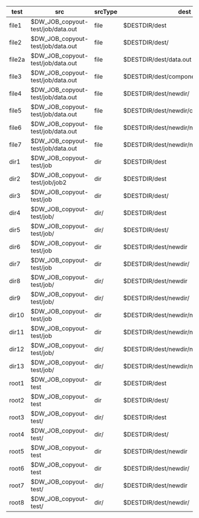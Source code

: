 | test   | src                              | srcType | dest                                       | destType   | expected                                             |
| ------ | -------------------------------- | ------- | ------------------------------------------ | ---------- | ---------------------------------------------------- |
| file1  | $DW_JOB_copyout-test/job/data.out     | file    | $DESTDIR/dest                          | dir        | $DESTDIR/dest/*/data.out                         |
| file2  | $DW_JOB_copyout-test/job/data.out     | file    | $DESTDIR/dest/                         | dir/       | $DESTDIR/dest/*/data.out                         |
| file2a | $DW_JOB_copyout-test/job/data.out     | file    | $DESTDIR/dest/data.out                 | file       | $DESTDIR/dest/*/data.out                         |
| file3  | $DW_JOB_copyout-test/job/data.out     | file    | $DESTDIR/dest/component                | DNE - file | $DESTDIR/dest/*/component                        |
| file4  | $DW_JOB_copyout-test/job/data.out     | file    | $DESTDIR/dest/newdir/                  | DNE - dir/ | $DESTDIR/dest/newdir/*/data.out                  |
| file5  | $DW_JOB_copyout-test/job/data.out     | file    | $DESTDIR/dest/newdir/component         | DNE - file | $DESTDIR/dest/newdir/*/component                 |
| file6  | $DW_JOB_copyout-test/job/data.out     | file    | $DESTDIR/dest/newdir/newdir2/          | DNE - dir/ | $DESTDIR/dest/newdir/newdir2/*/data.out          |
| file7  | $DW_JOB_copyout-test/job/data.out     | file    | $DESTDIR/dest/newdir/newdir2/component | DNE - file | $DESTDIR/dest/newdir/newdir2/*/component         |
| dir1   | $DW_JOB_copyout-test/job              | dir     | $DESTDIR/dest                          | dir        | $DESTDIR/dest/*/job/data.out                     |
| dir2   | $DW_JOB_copyout-test/job/job2         | dir     | $DESTDIR/dest                          | dir        | $DESTDIR/dest/*/job2/data3.out                   |
| dir3   | $DW_JOB_copyout-test/job              | dir     | $DESTDIR/dest/                         | dir/       | $DESTDIR/dest/*/job/data.out                     |
| dir4   | $DW_JOB_copyout-test/job/             | dir/    | $DESTDIR/dest                          | dir        | $DESTDIR/dest/*/data.out                         |
| dir5   | $DW_JOB_copyout-test/job/             | dir/    | $DESTDIR/dest/                         | dir/       | $DESTDIR/dest/*/data.out                         |
| dir6   | $DW_JOB_copyout-test/job              | dir     | $DESTDIR/dest/newdir                   | DNE - dir  | $DESTDIR/dest/newdir/*/job/data.out              |
| dir7   | $DW_JOB_copyout-test/job              | dir     | $DESTDIR/dest/newdir/                  | DNE - dir/ | $DESTDIR/dest/newdir/*/job/data.out              |
| dir8   | $DW_JOB_copyout-test/job/             | dir/    | $DESTDIR/dest/newdir                   | DNE - dir  | $DESTDIR/dest/newdir/*/data.out                  |
| dir9   | $DW_JOB_copyout-test/job/             | dir/    | $DESTDIR/dest/newdir/                  | DNE - dir/ | $DESTDIR/dest/newdir/*/data.out                  |
| dir10  | $DW_JOB_copyout-test/job              | dir     | $DESTDIR/dest/newdir/newdir2           | DNE - dir  | $DESTDIR/dest/newdir/newdir2/*/job/data.out      |
| dir11  | $DW_JOB_copyout-test/job              | dir     | $DESTDIR/dest/newdir/newdir2/          | DNE - dir/ | $DESTDIR/dest/newdir/newdir2/*/job/data.out      |
| dir12  | $DW_JOB_copyout-test/job/             | dir/    | $DESTDIR/dest/newdir/newdir2           | DNE - dir  | $DESTDIR/dest/newdir/newdir2/*/data.out          |
| dir13  | $DW_JOB_copyout-test/job/             | dir/    | $DESTDIR/dest/newdir/newdir2/          | DNE - dir/ | $DESTDIR/dest/newdir/newdir2/*/data.out          |
| root1  | $DW_JOB_copyout-test                  | dir     | $DESTDIR/dest                          | dir        | $DESTDIR/dest/*/job/data.out                     |
| root2  | $DW_JOB_copyout-test                  | dir     | $DESTDIR/dest/                         | dir/       | $DESTDIR/dest/*/job/data.out                     |
| root3  | $DW_JOB_copyout-test/                 | dir/    | $DESTDIR/dest                          | dir        | $DESTDIR/dest/*/job/data.out                     |
| root4  | $DW_JOB_copyout-test/                 | dir/    | $DESTDIR/dest/                         | dir/       | $DESTDIR/dest/*/job/data.out                     |
| root5  | $DW_JOB_copyout-test                  | dir     | $DESTDIR/dest/newdir                   | dir        | $DESTDIR/dest/newdir/*/job/data.out              |
| root6  | $DW_JOB_copyout-test                  | dir     | $DESTDIR/dest/newdir/                  | dir/       | $DESTDIR/dest/newdir/*/job/data.out              |
| root7  | $DW_JOB_copyout-test/                 | dir/    | $DESTDIR/dest/newdir                   | dir        | $DESTDIR/dest/newdir/*/job/data.out              |
| root8  | $DW_JOB_copyout-test/                 | dir/    | $DESTDIR/dest/newdir/                  | dir/       | $DESTDIR/dest/newdir/*/job/data.out              |
